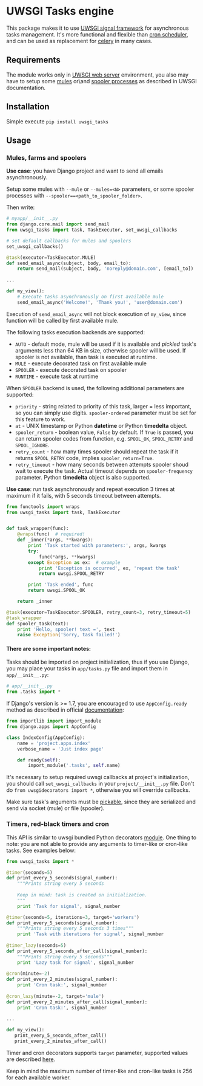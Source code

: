 # UWSGI Tasks engine

This package makes it to use [UWSGI signal framework](http://uwsgi-docs.readthedocs.org/en/latest/Signals.html) 
for asynchronous tasks management. It's more functional and flexible than [cron scheduler](https://wikipedia.org/wiki/Cron), and
can be used as replacement for [celery](http://www.celeryproject.org/) in many cases.

## Requirements

The module works only in [UWSGI web server](https://uwsgi-docs.readthedocs.org/en/latest/) environment,
you also may have to setup some [mules](https://uwsgi-docs.readthedocs.org/en/latest/Mules.html) or\and [spooler processes](http://uwsgi-docs.readthedocs.org/en/latest/Spooler.html) as described in UWSGI documentation. 

## Installation

Simple execute `pip install uwsgi_tasks`

## Usage

### Mules, farms and spoolers

**Use case**: you have Django project and want to send all emails asynchronously.

Setup some mules with `--mule` or `--mules=<N>` parameters, or some spooler 
processes with `--spooler==<path_to_spooler_folder>`.

Then write:

```python
# myapp/__init__.py
from django.core.mail import send_mail
from uwsgi_tasks import task, TaskExecutor, set_uwsgi_callbacks

# set default callbacks for mules and spoolers
set_uwsgi_callbacks()

@task(executor=TaskExecutor.MULE)
def send_email_async(subject, body, email_to):
    return send_mail(subject, body, 'noreply@domain.com', [email_to])
 
...

def my_view():
    # Execute tasks asynchronously on first available mule
    send_email_async('Welcome!', 'Thank you!', 'user@domain.com')
```

Execution of `send_email_async` will not block execution of `my_view`, since 
function will be called by first available mule.

The following tasks execution backends are supported:
* `AUTO` - default mode, mule will be used if it is available and _pickled_ task's arguments less than 64 KB in size, otherwise spooler will be used. If spooler is not available, than task is executed at runtime.
* `MULE` - execute decorated task on first available mule
* `SPOOLER` - execute decorated task on spooler
* `RUNTIME` - execute task at runtime

When `SPOOLER` backend is used, the following additional parameters are supported:
* `priority` - string related to priority of this task, larger = less important, so you can simply use digits. `spooler-ordered` parameter must be set for this feature to work.
* `at` - UNIX timestamp or Python **datetime** or Python **timedelta** object.
* `spooler_return` - boolean value, `False` by default. If `True` is passed, you can return spooler codes from function, e.g. `SPOOL_OK`, `SPOOL_RETRY` and `SPOOL_IGNORE`.
* `retry_count` - how many times spooler should repeat the task if it returns `SPOOL_RETRY` code, implies `spooler_return=True`.
* `retry_timeout` - how many seconds between attempts spooler shoud wait to execute the task. Actual timeout depends on `spooler-frequency` parameter. Python **timedelta** object is also supported.

**Use case**: run task asynchronously and repeat execution 3 times at maximum if it fails, with 5 seconds timeout between attempts.

```python
from functools import wraps
from uwsgi_tasks import task, TaskExecutor


def task_wrapper(func):
    @wraps(func)  # required!
    def _inner(*args, **kwargs):
        print 'Task started with parameters:', args, kwargs
        try:
            func(*args, **kwargs)
        except Exception as ex:  # example
            print 'Exception is occurred', ex, 'repeat the task'
            return uwsgi.SPOOL_RETRY

        print 'Task ended', func
        return uwsgi.SPOOL_OK

    return _inner

@task(executor=TaskExecutor.SPOOLER, retry_count=3, retry_timeout=5)
@task_wrapper
def spooler_task(text):
    print 'Hello, spooler! text =', text
    raise Exception('Sorry, task failed!')
```

#### There are some important notes:

Tasks should be imported on project initialization, thus if you use Django, you may place your tasks in `app/tasks.py` file and import them in `app/__init__.py`:

```python
# app/__init__.py
from .tasks import *
```

If Django's version is >= 1.7, you are encouraged to use `AppConfig.ready` method as described in official [documentation](https://docs.djangoproject.com/en/1.7/ref/applications/#configuring-applications):

```python
from importlib import import_module
from django.apps import AppConfig

class IndexConfig(AppConfig):
    name = 'project.apps.index'
    verbose_name = 'Just index page'

    def ready(self):
        import_module('.tasks', self.name)
```

It's necessary to setup required uwsgi callbacks at project's initialization, you should call `set_uwsgi_callbacks` in your `project/__init__.py` file. Don't do `from uwsgidecorators import *`, otherwise you will override callbacks.

Make sure task's arguments must be [pickable](http://stackoverflow.com/questions/3603581/what-does-it-mean-for-an-object-to-be-picklable-or-pickle-able), since they are serialized and send via socket (mule) or file (spooler).

### Timers, red-black timers and cron

This API is similar to uwsgi bundled Python decorators [module](http://uwsgi-docs.readthedocs.org/en/latest/PythonDecorators.html). One thing to note: you are not able to provide any arguments to timer-like or cron-like tasks. See examples below:

```python
from uwsgi_tasks import *

@timer(seconds=5)
def print_every_5_seconds(signal_number):
    """Prints string every 5 seconds
    
    Keep in mind: task is created on initialization.
    """
    print 'Task for signal', signal_number

@timer(seconds=5, iterations=3, target='workers')
def print_every_5_seconds(signal_number):
    """Prints string every 5 seconds 3 times"""
    print 'Task with iterations for signal', signal_number
    
@timer_lazy(seconds=5)
def print_every_5_seconds_after_call(signal_number):
    """Prints string every 5 seconds"""
    print 'Lazy task for signal', signal_number
    
@cron(minute=-2)
def print_every_2_minutes(signal_number):
    print 'Cron task:', signal_number
    
@cron_lazy(minute=-2, target='mule')
def print_every_2_minutes_after_call(signal_number):
    print 'Cron task:', signal_number
    
...

def my_view():
   print_every_5_seconds_after_call()
   print_every_2_minutes_after_call()
```

Timer and cron decorators supports `target` parameter, supported values are described [here](http://uwsgi-docs.readthedocs.org/en/latest/PythonModule.html#uwsgi.register_signal).

Keep in mind the maximum number of timer-like and cron-like tasks is 256 for each available worker.
